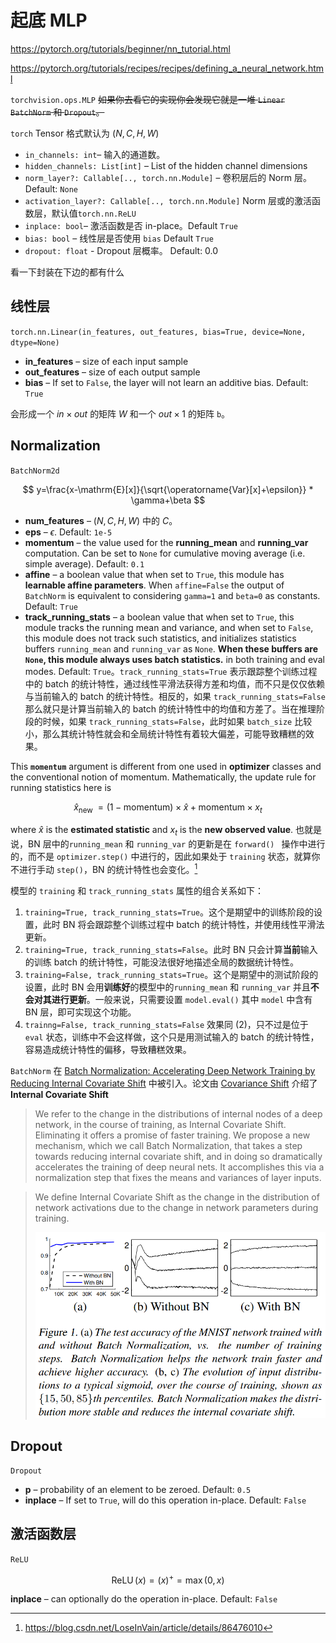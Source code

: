 # 起底 MLP

https://pytorch.org/tutorials/beginner/nn_tutorial.html

https://pytorch.org/tutorials/recipes/recipes/defining_a_neural_network.html

`torchvision.ops.MLP` ~~如果你去看它的实现你会发现它就是一堆 `Linear` `BatchNorm` 和 `Dropout`。~~

`torch` Tensor 格式默认为 $(N, C, H, W)$

- `in_channels: int`– 输入的通道数。
- `hidden_channels: List[int]` – List of the hidden channel dimensions
- `norm_layer?: Callable[.., torch.nn.Module]` – 卷积层后的 Norm 层。 Default: `None`
- `activation_layer?: Callable[.., torch.nn.Module]` Norm 层或的激活函数层，默认值`torch.nn.ReLU`
- `inplace: bool`– 激活函数是否 in-place。Default `True`
- `bias: bool` – 线性层是否使用 `bias` Default `True`
- `dropout: float` - Dropout 层概率。 Default: 0.0

看一下封装在下边的都有什么

## 线性层

`torch.nn.Linear(in_features, out_features, bias=True, device=None, dtype=None)`

- **in_features** – size of each input sample
- **out_features** – size of each output sample
- **bias** – If set to `False`, the layer will not learn an additive bias. Default: `True`

会形成一个 $in \times out$ 的矩阵 $W$ 和一个 $out \times 1$ 的矩阵 `b`。

## Normalization

`BatchNorm2d`

$$
y=\frac{x-\mathrm{E}[x]}{\sqrt{\operatorname{Var}[x]+\epsilon}} * \gamma+\beta
$$

- **num_features** – $(N, C, H, W)$ 中的 $C$。
- **eps** – $\epsilon$. Default: `1e-5`
- **momentum** – the value used for the **running_mean** and **running_var** computation. Can be set to `None` for cumulative moving average (i.e. simple average). Default: `0.1`
- **affine** – a boolean value that when set to `True`, this module has **learnable affine parameters**. When `affine=False` the output of `BatchNorm` is equivalent to considering `gamma=1` and `beta=0` as constants. Default: `True`
- **track_running_stats** – a boolean value that when set to `True`, this module tracks the running mean and variance, and when set to `False`, this module does not track such statistics, and initializes statistics buffers `running_mean` and `running_var` as `None`. **When these buffers are `None`, this module always uses batch statistics.** in both training and eval modes. Default: `True`。`track_running_stats=True` 表示跟踪整个训练过程中的 batch 的统计特性，通过线性平滑法获得方差和均值，而不只是仅仅依赖与当前输入的 batch 的统计特性。相反的，如果 `track_running_stats=False` 那么就只是计算当前输入的 batch 的统计特性中的均值和方差了。当在推理阶段的时候，如果 `track_running_stats=False`，此时如果 `batch_size` 比较小，那么其统计特性就会和全局统计特性有着较大偏差，可能导致糟糕的效果。

This **`momentum`** argument is different from one used in **optimizer** classes and the conventional notion of momentum. Mathematically, the update rule for running statistics here is

$$
\hat{x}_{\text {new }}=(1-\text{momentum}) \times \hat{x} +  \text{momentum} \times x_{t}
$$

where $\hat{x}$ is the **estimated statistic** and $x_{t}$ is the **new observed value**. 也就是说，BN 层中的`running_mean` 和 `running_var` 的更新是在 `forward() ` 操作中进行的，而不是 `optimizer.step()` 中进行的，因此如果处于 `training` 状态，就算你不进行手动 `step()`，BN 的统计特性也会变化。[^loseinvain]

模型的 `training` 和 `track_running_stats` 属性的组合关系如下：

1. `training=True, track_running_stats=True`。这个是期望中的训练阶段的设置，此时 BN 将会跟踪整个训练过程中 batch 的统计特性，并使用线性平滑法更新。
2. `training=True, track_running_stats=False`。此时 BN 只会计算**当前**输入的训练 batch 的统计特性，可能没法很好地描述全局的数据统计特性。
3. `training=False, track_running_stats=True`。这个是期望中的测试阶段的设置，此时 BN 会用**训练好**的模型中的`running_mean` 和 `running_var` 并且**不会对其进行更新**。一般来说，只需要设置 `model.eval()` 其中 `model` 中含有 BN 层，即可实现这个功能。
4. `trainng=False, track_running_stats=False` 效果同 (2)，只不过是位于 `eval` 状态，训练中不会这样做，这个只是用测试输入的 batch 的统计特性，容易造成统计特性的偏移，导致糟糕效果。

`BatchNorm` 在 [Batch Normalization: Accelerating Deep Network Training by Reducing Internal Covariate Shift](http://proceedings.mlr.press/v37/ioffe15.pdf) 中被引入。论文由 [Covariance Shift](https://www.sciencedirect.com/science/article/pii/S0378375800001154) 介绍了 **Internal Covariate Shift**

> We refer to the change in the distributions of internal nodes of a deep network, in the course of training, as Internal Covariate Shift. Eliminating it offers a promise of faster training. We propose a new mechanism, which we call Batch Normalization, that takes a step towards reducing internal covariate shift, and in doing so dramatically accelerates the training of deep neural nets. It accomplishes this via a normalization step that fixes the means and variances of layer inputs.

> We define Internal Covariate Shift as the change in the distribution of network activations due to the change in network parameters during training.
>
> ![image-20220714170402171](media/08-MLP/image-20220714170402171.png)

## Dropout

`Dropout`

- **p** – probability of an element to be zeroed. Default: `0.5`
- **inplace** – If set to `True`, will do this operation in-place. Default: `False`

## 激活函数层

`ReLU`

$$
\operatorname{ReLU}(x)=(x)^{+}=\max (0, x)
$$

**inplace** – can optionally do the operation in-place. Default: `False`

[^loseinvain]: https://blog.csdn.net/LoseInVain/article/details/86476010
